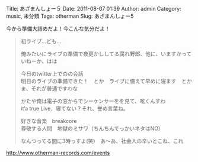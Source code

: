 Title: あざまんしょー５
Date: 2011-08-07 01:39
Author: admin
Category: music, 未分類
Tags: otherman
Slug: あざまんしょー5

今から準備大詰めだよ！今こんな気分だよ！

> 初ライブ…ども…
>
> 俺みたいにライブの準備で夜更かししてる腐れ野郎、他に、いますかっていねーか、はは
>
> 今日のtwitter上でのの会話  
>  明日のライブの準備できた！　とか　ライブに備えて早めに寝ます　とか  
>  ま、それが普通ですわな
>
> かたや俺は電子の窓からでシーケンサーをを見て、呟くんすわ  
>  it’a true Live．寝てない？それ、誉め言葉ね。
>
> 好きな音楽　breakcore  
>  尊敬する人間　地獄のミサワ（ちんちんでっかいネタはNO）
>
> なんつってる間に3時っすよ(笑)　あ～あ、社会人の辛いとこね、これ

http://www.otherman-records.com/events
